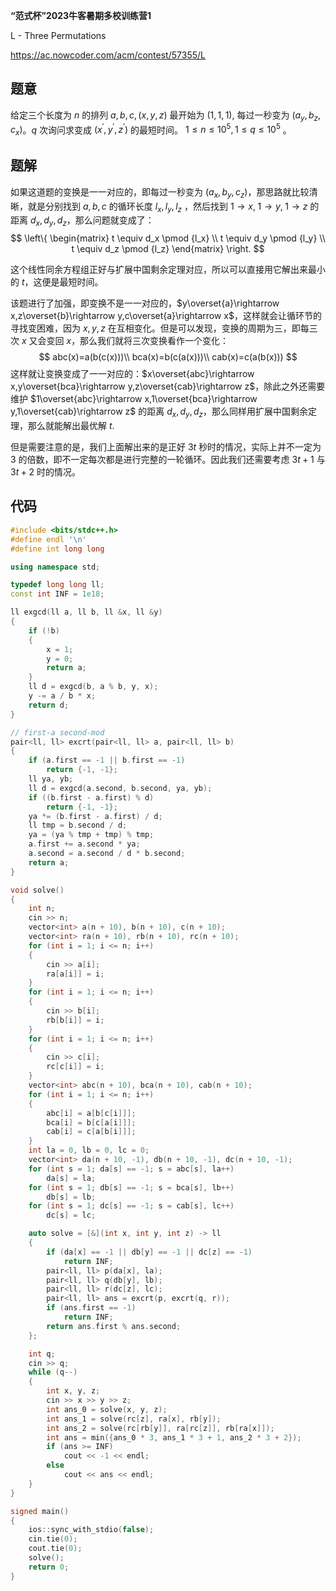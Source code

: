 **“范式杯”2023牛客暑期多校训练营1**

L - Three Permutations

https://ac.nowcoder.com/acm/contest/57355/L

<!--more-->

## 题意

给定三个长度为 $n$ 的排列 $a, b, c,(x, y, z)$ 最开始为 $(1,1,1)$, 每过一秒变为 $\left(a_y, b_z, c_x\right)$。$q$ 次询问求变成 $\left(x^{\prime}, y^{\prime}, z^{\prime}\right)$ 的最短时间。 $1 \leq n \leq 10^5, 1 \leq q \leq 10^5$ 。

## 题解

如果这道题的变换是一一对应的，即每过一秒变为 $\left(a_x, b_y, c_z\right)$，那思路就比较清晰，就是分别找到 $a,b,c$ 的循环长度 $l_x,l_y,l_z$ ，然后找到 $1\rightarrow x,\;1\rightarrow y,\;1\rightarrow z$ 的距离 $d_x,d_y,d_z$，那么问题就变成了：
$$
\left\{ 
\begin{matrix}
t \equiv d_x \pmod {l_x} \\ 
t \equiv d_y \pmod {l_y} \\
t \equiv d_z \pmod {l_z}
\end{matrix} \right.
$$

这个线性同余方程组正好与扩展中国剩余定理对应，所以可以直接用它解出来最小的 $t$，这便是最短时间。

该题进行了加强，即变换不是一一对应的，$y\overset{a}\rightarrow x,z\overset{b}\rightarrow y,c\overset{a}\rightarrow x$，这样就会让循环节的寻找变困难，因为 $x,y,z$ 在互相变化。但是可以发现，变换的周期为三，即每三次 $x$ 又会变回 $x$，那么我们就将三次变换看作一个变化：
$$
abc(x)=a(b(c(x)))\\
bca(x)=b(c(a(x)))\\
cab(x)=c(a(b(x)))
$$
这样就让变换变成了一一对应的：$x\overset{abc}\rightarrow x,y\overset{bca}\rightarrow y,z\overset{cab}\rightarrow z$，除此之外还需要维护 $1\overset{abc}\rightarrow x,1\overset{bca}\rightarrow y,1\overset{cab}\rightarrow z$ 的距离 $d_x,d_y,d_z$，那么同样用扩展中国剩余定理，那么就能解出最优解 $t$.

但是需要注意的是，我们上面解出来的是正好 $3t$ 秒时的情况，实际上并不一定为 $3$ 的倍数，即不一定每次都是进行完整的一轮循环。因此我们还需要考虑 $3t+1$ 与 $3t+2$ 时的情况。

## 代码

```cpp
#include <bits/stdc++.h>
#define endl '\n'
#define int long long

using namespace std;

typedef long long ll;
const int INF = 1e18;

ll exgcd(ll a, ll b, ll &x, ll &y)
{
    if (!b)
    {
        x = 1;
        y = 0;
        return a;
    }
    ll d = exgcd(b, a % b, y, x);
    y -= a / b * x;
    return d;
}

// first-a second-mod
pair<ll, ll> excrt(pair<ll, ll> a, pair<ll, ll> b)
{
    if (a.first == -1 || b.first == -1)
        return {-1, -1};
    ll ya, yb;
    ll d = exgcd(a.second, b.second, ya, yb);
    if ((b.first - a.first) % d)
        return {-1, -1};
    ya *= (b.first - a.first) / d;
    ll tmp = b.second / d;
    ya = (ya % tmp + tmp) % tmp;
    a.first += a.second * ya;
    a.second = a.second / d * b.second;
    return a;
}

void solve()
{
    int n;
    cin >> n;
    vector<int> a(n + 10), b(n + 10), c(n + 10);
    vector<int> ra(n + 10), rb(n + 10), rc(n + 10);
    for (int i = 1; i <= n; i++)
    {
        cin >> a[i];
        ra[a[i]] = i;
    }
    for (int i = 1; i <= n; i++)
    {
        cin >> b[i];
        rb[b[i]] = i;
    }
    for (int i = 1; i <= n; i++)
    {
        cin >> c[i];
        rc[c[i]] = i;
    }
    vector<int> abc(n + 10), bca(n + 10), cab(n + 10);
    for (int i = 1; i <= n; i++)
    {
        abc[i] = a[b[c[i]]];
        bca[i] = b[c[a[i]]];
        cab[i] = c[a[b[i]]];
    }
    int la = 0, lb = 0, lc = 0;
    vector<int> da(n + 10, -1), db(n + 10, -1), dc(n + 10, -1);
    for (int s = 1; da[s] == -1; s = abc[s], la++)
        da[s] = la;
    for (int s = 1; db[s] == -1; s = bca[s], lb++)
        db[s] = lb;
    for (int s = 1; dc[s] == -1; s = cab[s], lc++)
        dc[s] = lc;

    auto solve = [&](int x, int y, int z) -> ll
    {
        if (da[x] == -1 || db[y] == -1 || dc[z] == -1)
            return INF;
        pair<ll, ll> p(da[x], la);
        pair<ll, ll> q(db[y], lb);
        pair<ll, ll> r(dc[z], lc);
        pair<ll, ll> ans = excrt(p, excrt(q, r));
        if (ans.first == -1)
            return INF;
        return ans.first % ans.second;
    };

    int q;
    cin >> q;
    while (q--)
    {
        int x, y, z;
        cin >> x >> y >> z;
        int ans_0 = solve(x, y, z);
        int ans_1 = solve(rc[z], ra[x], rb[y]);
        int ans_2 = solve(rc[rb[y]], ra[rc[z]], rb[ra[x]]);
        int ans = min({ans_0 * 3, ans_1 * 3 + 1, ans_2 * 3 + 2});
        if (ans >= INF)
            cout << -1 << endl;
        else
            cout << ans << endl;
    }
}

signed main()
{
    ios::sync_with_stdio(false);
    cin.tie(0);
    cout.tie(0);
    solve();
    return 0;
}
```

